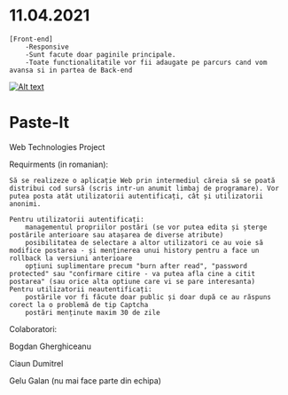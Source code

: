 # 11.04.2021
    [Front-end]
        -Responsive
        -Sunt facute doar paginile principale.
        -Toate functionalitatile vor fii adaugate pe parcurs cand vom avansa si in partea de Back-end

[![Alt text](https://i.postimg.cc/sXwfFCGN/gatz.png)](https://youtu.be/jXi8Fb9S35Q)





# Paste-It
Web Technologies Project

Requirments (in romanian):

    Să se realizeze o aplicație Web prin intermediul căreia să se poată distribui cod sursă (scris intr-un anumit limbaj de programare). Vor putea posta atât utilizatorii autentificați, cât și utilizatorii anonimi.

    Pentru utilizatorii autentificați:
        managementul propriilor postări (se vor putea edita și șterge postările anterioare sau atașarea de diverse atribute)
        posibilitatea de selectare a altor utilizatori ce au voie să modifice postarea - și menținerea unui history pentru a face un rollback la versiuni anterioare
        opțiuni suplimentare precum "burn after read", "password protected" sau "confirmare citire - va putea afla cine a citit postarea" (sau orice alta optiune care vi se pare interesanta)
    Pentru utilizatorii neautentificați:
        postările vor fi făcute doar public și doar după ce au răspuns corect la o problemă de tip Captcha
        postări menținute maxim 30 de zile


Colaboratori:


Bogdan Gherghiceanu

Ciaun Dumitrel


Gelu Galan  (nu mai face parte din echipa)
